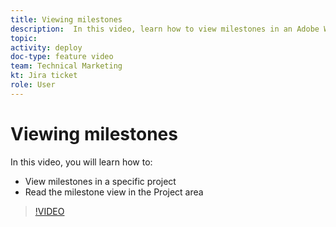 ```yaml
---
title: Viewing milestones
description:  In this video, learn how to view milestones in an Adobe Workfront project, plus use the milestone view in the Project area.
topic:
activity: deploy
doc-type: feature video
team: Technical Marketing
kt: Jira ticket
role: User
---
```

# Viewing milestones

In this video, you will learn how to:

* View milestones in a specific project
* Read the milestone view in the Project area

>[!VIDEO](https://video.tv.adobe.com/v/335206/?quality=12)
